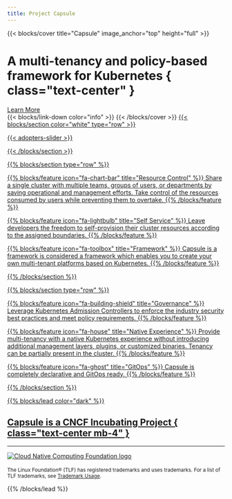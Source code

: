 ```yaml
---
title: Project Capsule
---
```


{{< blocks/cover title="Capsule" image_anchor="top" height="full" >}}
# A multi-tenancy and policy-based framework for Kubernetes { class="text-center" }
<div class="mt-5 mx-auto">
<a class="btn btn-lg btn-primary me-3 mb-4" href="/docs/overview">
  Learn More <i class="fas fa-arrow-alt-circle-right ms-2"></i>
</a>
</div>
{{< blocks/link-down color="info" >}}
{{< /blocks/cover >}}


<a href="/adopters">
{{< blocks/section color="white" type="row" >}}

{{< adopters-slider >}}

{{< /blocks/section >}}

{{% blocks/section  type="row" %}}

{{% blocks/feature icon="fa-chart-bar" title="Resource Control" %}}
Share a single cluster with multiple teams, groups of users, or departments by saving operational and management efforts. Take control of the resources consumed by users while preventing them to overtake.
{{% /blocks/feature %}}

{{% blocks/feature icon="fa-lightbulb" title="Self Service" %}}
Leave developers the freedom to self-provision their cluster resources according to the assigned boundaries.
{{% /blocks/feature %}}


{{% blocks/feature icon="fa-toolbox" title="Framework" %}}
Capsule is a framework is considered a framework which enables you to create your own multi-tenant platforms based on Kubernetes.
{{% /blocks/feature %}}


{{% /blocks/section %}}





{{% blocks/section type="row" %}}

{{% blocks/feature icon="fa-building-shield" title="Governance" %}}
Leverage Kubernetes Admission Controllers to enforce the industry security best practices and meet policy requirements.
{{% /blocks/feature %}}

{{% blocks/feature icon="fa-house" title="Native Experience" %}}
Provide multi-tenancy with a native Kubernetes experience without introducing additional management layers, plugins, or customized binaries. Tenancy can be partially present in the cluster.
{{% /blocks/feature %}}

{{% blocks/feature icon="fa-ghost" title="GitOps" %}}
Capsule is completely declarative and GitOps ready.
{{% /blocks/feature %}}

{{% /blocks/section %}}


{{% blocks/lead color="dark" %}}

## Capsule is a CNCF Incubating Project { class="text-center mb-4" }

---

<a href="https://www.cncf.io" target="blank">
	<img class="cncf-logo img-fluid" src="/images/icons/cncf.png" alt="Cloud Native Computing Foundation logo">
</a>

<br/>
<br/>

<div class="mt-8 mx-auto">
	<small class="text-white">The Linux Foundation® (TLF) has registered trademarks and uses trademarks. For a list of TLF trademarks, see <a href="https://www.linuxfoundation.org/trademark-usage/">Trademark Usage</a>.</small>
</div>

{{% /blocks/lead %}}
